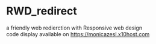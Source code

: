 # RWD_redirect
a friendly web redierction with Responsive web design
<br>
code display available on https://monicazesl.x10host.com
